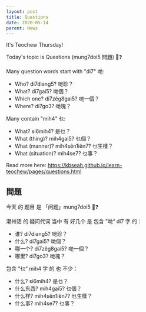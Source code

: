 ```yaml
---
layout: post
title: Questions
date: 2020-05-14
parent: News
---
```


It's Teochew Thursday!

Today's topic is Questions (mung7doi5 問題) 🧐❓

Many question words start with "di7" 哋:

 * Who? di7diang5? 哋珍？
 * What? di7gai5? 哋個？
 * Which one? di7zêg8gai5? 哋一個？
 * Where? di7go3? 哋塊？

Many contain "mih4" 乜:

 * What? si6mih4? 是乜？
 * What (thing)? mih4gai5? 乜個？
 * What (manner)? mih4sên1iên7? 乜生樣？
 * What (situation)? mih4se7? 乜事？

Read more here: https://kbseah.github.io/learn-teochew/pages/questions.html

## 問題

今天 的 题目 是 「问题」mung7doi5 🧐❓

潮州话 的 疑问代词 当中 有 好几个 是 包含 ”哋“ di7 字 的：

 * 谁? di7diang5? 哋珍？
 * 什么? di7gai5? 哋個？
 * 哪一个? di7zêg8gai5? 哋一個？
 * 哪里? di7go3? 哋塊？

包含 ”乜“ mih4 字 的 也 不少：

 * 什么? si6mih4? 是乜？
 * 什么东西? mih4gai5? 乜個？
 * 什么样? mih4sên1iên7? 乜生樣？
 * 什么事? mih4se7? 乜事？

